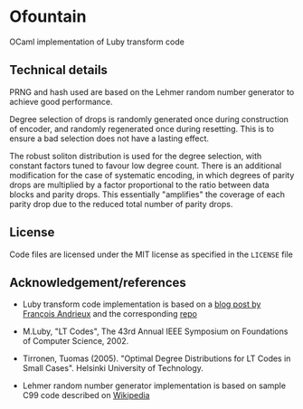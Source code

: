 # Ofountain

OCaml implementation of Luby transform code

## Technical details

PRNG and hash used are based on the Lehmer random number generator to achieve good performance.

Degree selection of drops is randomly generated once during construction of encoder,
and randomly regenerated once during resetting. This is to ensure a bad selection
does not have a lasting effect.

The robust soliton distribution is used for the degree selection, with constant
factors tuned to favour low degree count.
There is an additional modification for the case of systematic encoding,
in which degrees of parity drops are multiplied
by a factor proportional to the ratio between data blocks and parity drops.
This essentially "amplifies" the coverage of each parity drop due to
the reduced total number of parity drops.

## License

Code files are licensed under the MIT license as specified in the `LICENSE` file

## Acknowledgement/references

- Luby transform code implementation is based on a
  [blog post by François Andrieux](https://franpapers.com/en/algorithmic/2018-introduction-to-fountain-codes-lt-codes-with-python/)
  and the corresponding [repo](https://github.com/Spriteware/lt-codes-python)

- M.Luby, "LT Codes", The 43rd Annual IEEE Symposium on Foundations of Computer Science, 2002. 

- Tirronen, Tuomas (2005). "Optimal Degree Distributions for LT Codes in Small Cases". Helsinki University of Technology.

- Lehmer random number generator implementation is based on sample C99 code described on
  [Wikipedia](https://en.wikipedia.org/wiki/Lehmer_random_number_generator)
